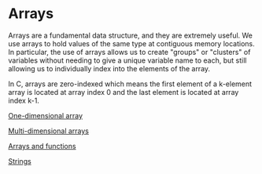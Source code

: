 # Arrays

Arrays are a fundamental data structure, and they are extremely useful. We use arrays to hold values of the same type at contiguous memory locations. In particular, the use of arrays allows us to create "groups" or "clusters" of variables without needing to give a unique variable name to each, but still allowing us to individually index into the elements of the array.

In C, arrays are zero-indexed which means the first element of a k-element array is located at array index 0 and the last element is located at array index k-1.

[One-dimensional array](Arrays%208f2989b857a642a6826cfbe525948a5b/One-dimensional%20array%209aceb68db1254f3582bc9c000e9275ca.md)

[Multi-dimensional arrays](Arrays%208f2989b857a642a6826cfbe525948a5b/Multi-dimensional%20arrays%20839fedcaa93343b49570239d79a01779.md)

[Arrays and functions](Arrays%208f2989b857a642a6826cfbe525948a5b/Arrays%20and%20functions%20935a31e04dcf40e3afb973d21b0c051b.md)

[Strings](Arrays%208f2989b857a642a6826cfbe525948a5b/Strings%207b4590f6b53c49dba27333a5fd7c1f2c.md)